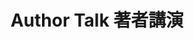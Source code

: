 ---
category: author-talk
datetime: 2021-12-06T14:00:00Z

title: Author Talk 著者講演
speaker: Speaker 講演者
affiliation: Affiliation 所属
details: Details
---